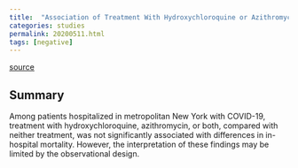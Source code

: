 ```yaml
---
title:  "Association of Treatment With Hydroxychloroquine or Azithromycin With In-Hospital Mortality in Patients With COVID-19 in New York State"
categories: studies
permalink: 20200511.html
tags: [negative]
---
```


[source](https://jamanetwork.com/journals/jama/fullarticle/2766117)

## Summary

Among patients hospitalized in metropolitan New York with COVID-19, treatment with hydroxychloroquine, azithromycin, or both, compared with neither treatment, was not significantly associated with differences in in-hospital mortality. However, the interpretation of these findings may be limited by the observational design.


